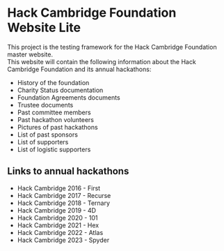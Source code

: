 # Hack Cambridge Foundation Website Lite

This project is the testing framework for the Hack Cambridge Foundation master website.\
This website will contain the following information about the Hack Cambridge Foundation and its annual hackathons:

- History of the foundation
- Charity Status documentation
- Foundation Agreements documents
- Trustee documents
- Past committee members
- Past hackathon volunteers
- Pictures of past hackathons
- List of past sponsors
- List of supporters
- List of logistic supporters

## Links to annual hackathons

* Hack Cambridge 2016 - First
* Hack Cambridge 2017 - Recurse
* Hack Cambridge 2018 - Ternary
* Hack Cambridge 2019 - 4D
* Hack Cambridge 2020 - 101
* Hack Cambridge 2021 - Hex
* Hack Cambridge 2022 - Atlas
* Hack Cambridge 2023 - Spyder
